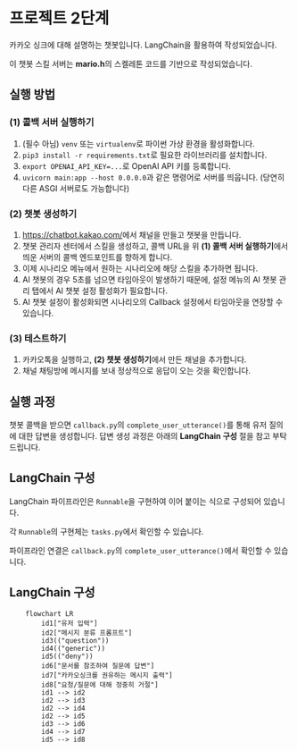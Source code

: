 # 프로젝트 2단계

카카오 싱크에 대해 설명하는 챗봇입니다. LangChain을 활용하여 작성되었습니다.

이 챗봇 스킬 서버는 **mario.h**의 스켈레톤 코드를 기반으로 작성되었습니다.

## 실행 방법

### (1) 콜백 서버 실행하기

1. (필수 아님) `venv` 또는 `virtualenv`로 파이썬 가상 환경을 활성화합니다.
2. `pip3 install -r requirements.txt`로 필요한 라이브러리를 설치합니다.
3. `export OPENAI_API_KEY=...`로 OpenAI API 키를 등록합니다.
4. `uvicorn main:app --host 0.0.0.0`과 같은 명령어로 서버를 띄웁니다. (당연히 다른 ASGI 서버로도 가능합니다)

### (2) 챗봇 생성하기

1. <https://chatbot.kakao.com/>에서 채널을 만들고 챗봇을 만듭니다.
2. 챗봇 관리자 센터에서 스킬을 생성하고, 콜백 URL을 위 **(1) 콜백 서버 실행하기**에서 띄운 서버의 콜백 엔드포인트를 향하게 합니다.
3. 이제 시나리오 메뉴에서 원하는 시나리오에 해당 스킬을 추가하면 됩니다.
4. AI 챗봇의 경우 5초를 넘으면 타임아웃이 발생하기 때문에, 설정 메뉴의 AI 챗봇 관리 탭에서 AI 챗봇 설정 활성화가 필요합니다.
5. AI 챗봇 설정이 활성화되면 시나리오의 Callback 설정에서 타임아웃을 연장할 수 있습니다.

### (3) 테스트하기

1. 카카오톡을 실행하고, **(2) 챗봇 생성하기**에서 만든 채널을 추가합니다.
2. 채널 채팅방에 메시지를 보내 정상적으로 응답이 오는 것을 확인합니다.

## 실행 과정

챗봇 콜백을 받으면 `callback.py`의 `complete_user_utterance()`를 통해 유저 질의에 대한 답변을 생성합니다.
답변 생성 과정은 아래의 **LangChain 구성** 절을 참고 부탁드립니다.

## LangChain 구성

LangChain 파이프라인은 `Runnable`을 구현하여 이어 붙이는 식으로 구성되어 있습니다.

각 `Runnable`의 구현체는 `tasks.py`에서 확인할 수 있습니다.

파이프라인 연결은 `callback.py`의 `complete_user_utterance()`에서 확인할 수 있습니다.

## LangChain 구성

```mermaid
    flowchart LR
        id1["유저 입력"]
        id2["메시지 분류 프롬프트"]
        id3(("question"))
        id4(("generic"))
        id5(("deny"))
        id6["문서를 참조하여 질문에 답변"]
        id7["카카오싱크를 권유하는 메시지 출력"]
        id8["요청/질문에 대해 정중히 거절"]
        id1 --> id2
        id2 --> id3
        id2 --> id4
        id2 --> id5
        id3 --> id6
        id4 --> id7
        id5 --> id8
```
